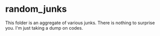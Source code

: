 random_junks
===========

This folder is an aggregate of various junks.
There is nothing to surprise you.
I'm just taking a dump on codes.

